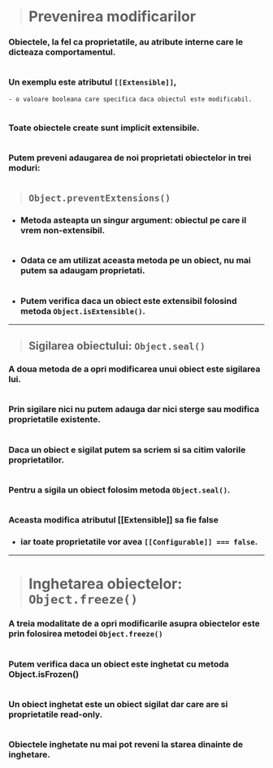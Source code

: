 > # Prevenirea modificarilor


### Obiectele, la fel ca proprietatile, au atribute interne care le dicteaza comportamentul.

#
### Un exemplu este atributul `[[Extensible]]`, 
    - o valoare booleana care specifica daca obiectul este modificabil.

#
### Toate obiectele create sunt implicit extensibile.

#
### Putem preveni adaugarea de noi proprietati obiectelor in trei moduri:


#
> ## `Object.preventExtensions()`

- ### Metoda asteapta un singur argument: obiectul pe care il vrem non-extensibil.
#
- ### Odata ce am utilizat aceasta metoda pe un obiect, nu mai putem sa adaugam proprietati.
#
- ### Putem verifica daca un obiect este extensibil folosind metoda `Object.isExtensible()`.

---

> ## Sigilarea obiectului: `Object.seal()`


### A doua metoda de a opri modificarea unui obiect este sigilarea lui.

#
### Prin sigilare nici nu putem adauga dar nici sterge sau modifica proprietatile existente.

#
### Daca un obiect e sigilat putem sa scriem si sa citim valorile proprietatilor.

#
### Pentru a sigila un obiect folosim metoda `Object.seal()`.
#

### Aceasta modifica atributul [[Extensible]] sa fie false 
- ### iar toate proprietatile vor avea `[[Configurable]] === false`.

---

> # Inghetarea obiectelor: `Object.freeze()`


### A treia modalitate de a opri modificarile asupra obiectelor este prin folosirea metodei `Object.freeze()`

#
### Putem verifica daca un obiect este inghetat cu metoda Object.isFrozen()

#
### Un obiect inghetat este un obiect sigilat dar care are si proprietatile read-only.

#
### Obiectele inghetate nu mai pot reveni la starea dinainte de inghetare.

